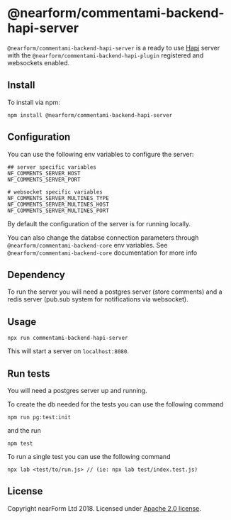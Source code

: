 # @nearform/commentami-backend-hapi-server

`@nearform/commentami-backend-hapi-server` is a ready to use [Hapi][hapi] server with the `@nearform/commentami-backend-hapi-plugin` registered and websockets enabled.

## Install

To install via npm:

```
npm install @nearform/commentami-backend-hapi-server
```

## Configuration

You can use the following env variables to configure the server:

```
## server specific variables
NF_COMMENTS_SERVER_HOST
NF_COMMENTS_SERVER_PORT

# websocket specific variables
NF_COMMENTS_SERVER_MULTINES_TYPE
NF_COMMENTS_SERVER_MULTINES_HOST
NF_COMMENTS_SERVER_MULTINES_PORT
```

By default the configuration of the server is for running locally.

You can also change the databse connection parameters through `@nearform/commentami-backend-core` env variables. See `@nearform/commentami-backend-core` documentation for more info

## Dependency

To run the server you will need a postgres server (store comments) and a redis server (pub.sub system for notifications via websocket).

## Usage

```
npx run commentami-backend-hapi-server
```

This will start a server on `localhost:8080`.

## Run tests

You will need a postgres server up and running.

To create the db needed for the tests you can use the following command

```
npm run pg:test:init
```

and the run

```
npm test
```

To run a single test you can use the following command

```
npx lab <test/to/run.js> // (ie: npx lab test/index.test.js)
```

## License

Copyright nearForm Ltd 2018. Licensed under [Apache 2.0 license][license].

[hapi]: https://hapijs.com/
[license]: ./LICENSE.md
